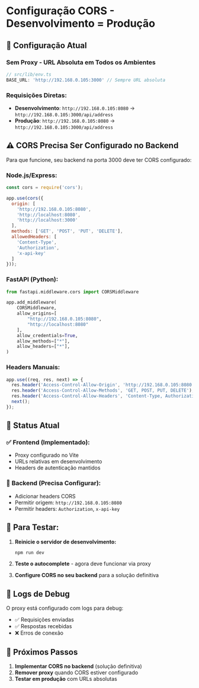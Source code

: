# Configuração CORS - Desenvolvimento = Produção

## 🎯 **Configuração Atual**

### **Sem Proxy - URL Absoluta em Todos os Ambientes**
```typescript
// src/lib/env.ts
BASE_URL: 'http://192.168.0.105:3000' // Sempre URL absoluta
```

### **Requisições Diretas:**
- **Desenvolvimento**: `http://192.168.0.105:8080` → `http://192.168.0.105:3000/api/address`
- **Produção**: `http://192.168.0.105:8080` → `http://192.168.0.105:3000/api/address`

## ⚠️ **CORS Precisa Ser Configurado no Backend**

Para que funcione, seu backend na porta 3000 deve ter CORS configurado:

### **Node.js/Express:**
```javascript
const cors = require('cors');

app.use(cors({
  origin: [
    'http://192.168.0.105:8080',
    'http://localhost:8080',
    'http://localhost:3000'
  ],
  methods: ['GET', 'POST', 'PUT', 'DELETE'],
  allowedHeaders: [
    'Content-Type', 
    'Authorization', 
    'x-api-key'
  ]
}));
```

### **FastAPI (Python):**
```python
from fastapi.middleware.cors import CORSMiddleware

app.add_middleware(
    CORSMiddleware,
    allow_origins=[
        "http://192.168.0.105:8080",
        "http://localhost:8080"
    ],
    allow_credentials=True,
    allow_methods=["*"],
    allow_headers=["*"],
)
```

### **Headers Manuais:**
```javascript
app.use((req, res, next) => {
  res.header('Access-Control-Allow-Origin', 'http://192.168.0.105:8080');
  res.header('Access-Control-Allow-Methods', 'GET, POST, PUT, DELETE');
  res.header('Access-Control-Allow-Headers', 'Content-Type, Authorization, x-api-key');
  next();
});
```

## 🔄 **Status Atual**

### ✅ **Frontend (Implementado):**
- Proxy configurado no Vite
- URLs relativas em desenvolvimento
- Headers de autenticação mantidos

### 🔧 **Backend (Precisa Configurar):**
- Adicionar headers CORS
- Permitir origem: `http://192.168.0.105:8080`
- Permitir headers: `Authorization`, `x-api-key`

## 🚀 **Para Testar:**

1. **Reinicie o servidor de desenvolvimento:**
   ```bash
   npm run dev
   ```

2. **Teste o autocomplete** - agora deve funcionar via proxy

3. **Configure CORS no seu backend** para a solução definitiva

## 📝 **Logs de Debug**
O proxy está configurado com logs para debug:
- ✅ Requisições enviadas
- ✅ Respostas recebidas  
- ❌ Erros de conexão

## 🎯 **Próximos Passos**
1. **Implementar CORS no backend** (solução definitiva)
2. **Remover proxy** quando CORS estiver configurado
3. **Testar em produção** com URLs absolutas